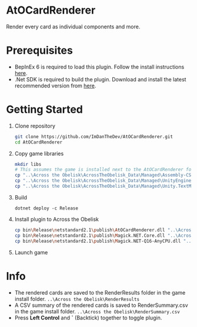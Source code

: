 # AtOCardRenderer
Render every card as individual components and more.

# Prerequisites
- BepInEx 6 is required to load this plugin. Follow the install instructions [here](https://docs.bepinex.dev/v6.0.0-pre.1/articles/user_guide/installation/unity_mono.html).
- .Net SDK is required to build the plugin. Download and install the latest recommended version from [here](https://dotnet.microsoft.com/en-us/download).

# Getting Started
1. Clone repository
    ```sh
    git clone https://github.com/ImDanTheDev/AtOCardRenderer.git
    cd AtOCardRenderer
    ```
2. Copy game libraries
    ```sh
    mkdir libs
    # This assumes the game is installed next to the AtOCardRenderer folder that the repository was cloned into in step 1. Adjust source copy path as needed.
    cp "..\Across the Obelisk\AcrossTheObelisk_Data\Managed\Assembly-CSharp.dll" libs\Assembly-CSharp.dll
    cp "..\Across the Obelisk\AcrossTheObelisk_Data\Managed\UnityEngine.UI.dll" libs\UnityEngine.UI.dll
    cp "..\Across the Obelisk\AcrossTheObelisk_Data\Managed\Unity.TextMeshPro.dll" libs\Unity.TextMeshPro.dll
    ```
3. Build
    ```shell
    dotnet deploy -c Release
    ```
4. Install plugin to Across the Obelisk
    ```sh
    cp bin\Release\netstandard2.1\publish\AtOCardRenderer.dll "..\Across the Obelisk\BepInEx\plugins\AtOCardRenderer.dll"
    cp bin\Release\netstandard2.1\publish\Magick.NET.Core.dll "..\Across the Obelisk\BepInEx\plugins\Magick.NET.Core.dll"
    cp bin\Release\netstandard2.1\publish\Magick.NET-Q16-AnyCPU.dll "..\Across the Obelisk\BepInEx\plugins\Magick.NET-Q16-AnyCPU.dll"
    ```
5. Launch game

# Info
- The rendered cards are saved to the RenderResults folder in the game install folder. `..\Across the Obelisk\RenderResults`
- A CSV summary of the rendered cards is saved to RenderSummary.csv in the game install folder. `..\Across the Obelisk\RenderSummary.csv`
- Press **Left Control** and **`** (Backtick) together to toggle plugin.
